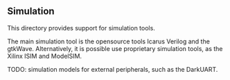 ## Simulation

This directory provides support for simulation tools.

The main simulation tool is the opensource tools Icarus Verilog and the
gtkWave.  Alternatively, it is possible use proprietary simulation tools, as
the Xilinx ISIM and ModelSIM.

TODO: simulation models for external peripherals, such as the DarkUART.
